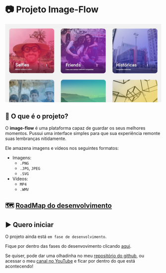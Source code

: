 # 📷 Projeto **Image-Flow**
![Página Principal do site](https://raw.githubusercontent.com/laube-developer/image-flow/main/example_images/3_Folders.jpg)

## 🤔 O que é o projeto?
O **image-flow** é uma plataforma capaz de guardar os seus melhores momentos. Pussui uma interface simples para que sua experiência remonte suas lembranças nitidamente.

Ele amazena imagens e vídeos nos seguintes formatos:
- Imagens: 
  - `.PNG`
  - `.JPG`, `JPEG`
  - `.SVG`
- Vídeos:
  - `MP4`
  - `.WMV`

## 🗺 [RoadMap do desenvolvimento](/about/DEV.md)

## ▶️ Quero iniciar
O projeto ainda está ``em fase de desenvolvimento``.

Fique por dentro das fases do desenvovimento clicando [aqui](/about/DEV.md).

Se quiser, pode dar uma olhadinha no meu [repositório do github](https://github.com/laube-developer/image-flow), ou acessar o meu [canal no YouTube](https://www.youtube.com/channel/UCcAl972zOv_A19vJL2YhyMg) e ficar por dentro do que está acontecendo!
